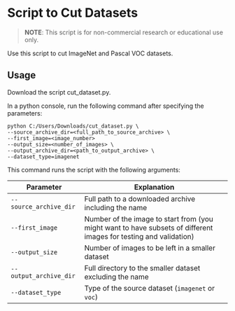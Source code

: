 # Script to Cut Datasets

> **NOTE**: This script is for non-commercial research or educational use only.

Use this script to cut ImageNet and Pascal VOC datasets.

## Usage 

Download the script cut_dataset.py.

In a python console, run the following command after specifying the parameters:

```
python C:/Users/Downloads/cut_dataset.py \
--source_archive_dir=<full_path_to_source_archive> \
--first_image=<image_number>
--output_size=<number_of_images> \
--output_archive_dir=<path_to_output_archive> \
--dataset_type=imagenet
```
This command runs the script with the following arguments:

Parameter  |  Explanation
--|--
`--source_archive_dir` |  Full path to a downloaded archive including the name
`--first_image` |  Number of the image to start from (you might want to have subsets of different images for testing and validation)
`--output_size` |  Number of images to be left in a smaller dataset
`--output_archive_dir` | Full directory to the smaller dataset excluding the name
`--dataset_type`| Type of the source dataset (`imagenet` or `voc`)
